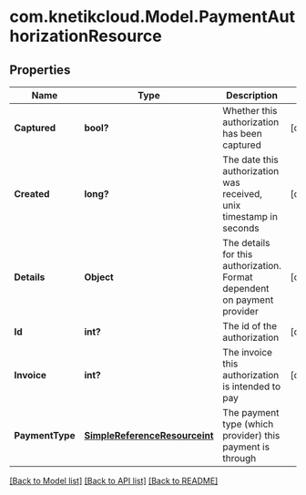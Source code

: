 # com.knetikcloud.Model.PaymentAuthorizationResource
## Properties

Name | Type | Description | Notes
------------ | ------------- | ------------- | -------------
**Captured** | **bool?** | Whether this authorization has been captured | [optional] 
**Created** | **long?** | The date this authorization was received, unix timestamp in seconds | [optional] 
**Details** | **Object** | The details for this authorization. Format dependent on payment provider | [optional] 
**Id** | **int?** | The id of the authorization | [optional] 
**Invoice** | **int?** | The invoice this authorization is intended to pay | [optional] 
**PaymentType** | [**SimpleReferenceResourceint**](SimpleReferenceResourceint.md) | The payment type (which provider) this payment is through | 

[[Back to Model list]](../README.md#documentation-for-models) [[Back to API list]](../README.md#documentation-for-api-endpoints) [[Back to README]](../README.md)

